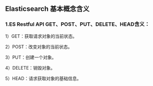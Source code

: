 ## Elasticsearch 基本概念含义

### 1.ES Restful API GET、POST、PUT、DELETE、HEAD含义： 

1）GET：获取请求对象的当前状态。 

2）POST：改变对象的当前状态。 

3）PUT：创建一个对象。 

4）DELETE：销毁对象。 

5）HEAD：请求获取对象的基础信息。





